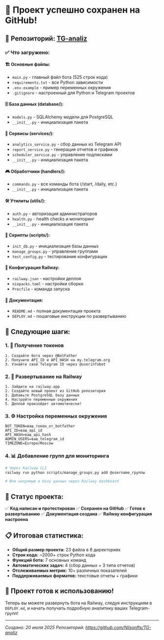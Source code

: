 # 🎉 Проект успешно сохранен на GitHub!

## 📂 Репозиторий: [TG-analiz](https://github.com/Nilsonfts/TG-analiz)

### ✅ Что загружено:

#### 🏗️ **Основные файлы:**
- `main.py` - главный файл бота (525 строк кода)
- `requirements.txt` - все Python зависимости
- `.env.example` - пример переменных окружения
- `.gitignore` - настроенный для Python и Telegram проектов

#### 🗄️ **База данных (database/):**
- `models.py` - SQLAlchemy модели для PostgreSQL
- `__init__.py` - инициализация пакета

#### 🔧 **Сервисы (services/):**
- `analytics_service.py` - сбор данных из Telegram API
- `report_service.py` - генерация отчетов и графиков
- `scheduler_service.py` - управление подписками
- `__init__.py` - инициализация пакета

#### 🎮 **Обработчики (handlers/):**
- `commands.py` - все команды бота (/start, /daily, etc.)
- `__init__.py` - инициализация пакета

#### 🛠️ **Утилиты (utils/):**
- `auth.py` - авторизация администраторов
- `health.py` - health checks и мониторинг
- `__init__.py` - инициализация пакета

#### 📜 **Скрипты (scripts/):**
- `init_db.py` - инициализация базы данных
- `manage_groups.py` - управление группами
- `test_config.py` - тестирование конфигурации

#### 🚀 **Конфигурация Railway:**
- `railway.json` - настройки деплоя
- `nixpacks.toml` - настройки сборки
- `Procfile` - команда запуска

#### 📖 **Документация:**
- `README.md` - полная документация проекта
- `DEPLOY.md` - пошаговые инструкции по развертыванию

## 🎯 **Следующие шаги:**

### 1. 🔑 Получение токенов
```
1. Создайте бота через @BotFather
2. Получите API_ID и API_HASH на my.telegram.org
3. Узнайте свой Telegram ID через @userinfobot
```

### 2. 🚀 Развертывание на Railway
```
1. Зайдите на railway.app
2. Создайте новый проект из GitHub репозитория
3. Добавьте PostgreSQL базу данных
4. Настройте переменные окружения
5. Деплой произойдет автоматически!
```

### 3. ⚙️ Настройка переменных окружения
```
BOT_TOKEN=ваш_токен_от_botfather
API_ID=ваш_api_id
API_HASH=ваш_api_hash
ADMIN_USERS=ваш_telegram_id
TIMEZONE=Europe/Moscow
```

### 4. 📊 Добавление групп для мониторинга
```bash
# Через Railway CLI
railway run python scripts/manage_groups.py add @username_группы

# Или напрямую в базу данных через Railway dashboard
```

## 🔄 **Статус проекта:**

✅ **Код написан и протестирован**
✅ **Сохранен на GitHub**
✅ **Готов к развертыванию**
✅ **Документация создана**
✅ **Railway конфигурация настроена**

## 📋 **Итоговая статистика:**

- **Общий размер проекта:** 23 файла в 8 директориях
- **Строк кода:** ~2000+ строк Python кода
- **Функций бота:** 7 основных команд
- **Автоматических задач:** 4 (сбор данных + 3 типа отчетов)
- **Отслеживаемых метрик:** 10+ различных показателей
- **Поддерживаемых форматов:** текстовые отчеты + графики

## 🎊 **Проект готов к использованию!**

Теперь вы можете развернуть бота на Railway, следуя инструкциям в `DEPLOY.md`, и начать получать подробную аналитику ваших Telegram-групп!

---
*Создано: 20 июля 2025*
*Репозиторий: https://github.com/Nilsonfts/TG-analiz*
